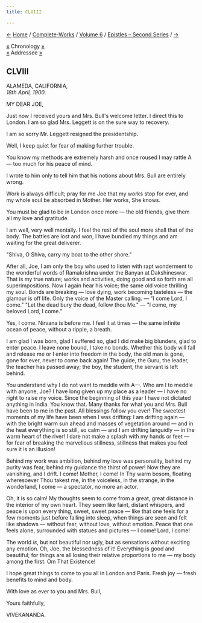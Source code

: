 ```yaml
---
title: CLVIII

---
```

<div>

[←](157_margot.htm) [Home](../../../index.htm) /
[Complete-Works](../../complete_works.htm) / [Volume
6](../volume_6_contents.htm) / [Epistles – Second
Series](epistles_second_series_contents.htm) / [→](159_nivedita.htm)

  

[«](../../volume_7/epistles_third_series/51_mr_leggett.htm) Chronology
[»](../../volume_8/epistles_fourth_series/176_joe.htm)  
[«](../../volume_8/epistles_fourth_series/174_joe.htm) Addressee
[»](../../volume_8/epistles_fourth_series/176_joe.htm)

## CLVIII

ALAMEDA, CALIFORNIA,  
*18th April, 1900*.

MY DEAR JOE,

Just now I received yours and Mrs. Bull's welcome letter. I direct this
to London. I am so glad Mrs. Leggett is on the sure way to recovery.

I am so sorry Mr. Leggett resigned the presidentship.

Well, I keep quiet for fear of making further trouble.

You know my methods are extremely harsh and once roused I may rattle A—
too much for his peace of mind.

I wrote to him only to tell him that his notions about Mrs. Bull are
entirely wrong.

Work is always difficult; pray for me Joe that my works stop for ever,
and my whole soul be absorbed in Mother. Her works, She knows.

You must be glad to be in London once more — the old friends, give them
all my love and gratitude.

I am well, very well mentally. I feel the rest of the soul more shall
that of the body. The battles are lost and won, I have bundled my things
and am waiting for the great deliverer.

"Shiva, O Shiva, carry my boat to the other shore."

After all, Joe, I am only the boy who used to listen with rapt
wonderment to the wonderful words of Ramakrishna under the Banyan at
Dakshineswar. That is my true nature; works and activities, doing good
and so forth are all superimpositions. Now I again hear his voice; the
same old voice thrilling my soul. Bonds are breaking — love dying, work
becoming tasteless — the glamour is off life. Only the voice of the
Master calling. — "I come Lord, I come." "Let the dead bury the dead,
follow thou Me." — "I come, my beloved Lord, I come."

Yes, I come. Nirvana is before me. I feel it at times — the same
infinite ocean of peace, without a ripple, a breath.

I am glad I was born, glad I suffered so, glad I did make big blunders,
glad to enter peace. I leave none bound, I take no bonds. Whether this
body will fall and release me or I enter into freedom in the body, the
old man is gone, gone for ever, never to come back again! The guide, the
Guru, the leader, the teacher has passed away; the boy, the student, the
servant is left behind.

You understand why I do not want to meddle with A—. Who am I to meddle
with anyone, Joe? I have long given up my place as a leader — I have no
right to raise my voice. Since the beginning of this year I have not
dictated anything in India. You know that. Many thanks for what you and
Mrs. Bull have been to me in the past. All blessings follow you ever!
The sweetest moments of my life have been when I was drifting: I am
drifting again — with the bright warm sun ahead and masses of vegetation
around — and in the heat everything is so still, so calm — and I am
drifting languidly — in the warm heart of the river! I dare not make a
splash with my hands or feet — for fear of breaking the marvellous
stillness, stillness that makes you feel sure it is an illusion!

Behind my work was ambition, behind my love was personality, behind my
purity was fear, behind my guidance the thirst of power! Now they are
vanishing, and I drift. I come! Mother, I come! In Thy warm bosom,
floating wheresoever Thou takest me, in the voiceless, in the strange,
in the wonderland, I come — a spectator, no more an actor.

Oh, it is so calm! My thoughts seem to come from a great, great distance
in the interior of my own heart. They seem like faint, distant whispers,
and peace is upon every thing, sweet, sweet peace — like that one feels
for a few moments just before falling into sleep, when things are seen
and felt like shadows — without fear, without love, without emotion.
Peace that one feels alone, surrounded with statues and pictures — I
come! Lord, I come!

The world *is*, but not beautiful nor ugly, but as sensations without
exciting any emotion. Oh, Joe, the blessedness of it! Everything is good
and beautiful; for things are all losing their relative proportions to
me — my body among the first. Om That Existence!

I hope great things to come to you all in London and Paris. Fresh joy —
fresh benefits to mind and body.

With love as ever to you and Mrs. Bull,

Yours faithfully,

VIVEKANANDA.

</div>
